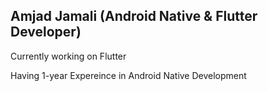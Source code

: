 ## Amjad Jamali (Android Native & Flutter Developer)

Currently working on Flutter

Having 1-year Expereince in Android Native Development

<!--vv
**amjadjamali06/amjadjamali06** is a ✨ _special_ ✨ repository because its `README.md` (this file) appears on your GitHub profile.

Here are some ideas to get you started:

- 🌱 I’m currently learning ...
- 👯 I’m looking to collaborate on ...
- 🤔 I’m looking for help with ...

- 📫 Contact: ...
- 😄 Pronouns: ...
- ⚡ Fun fact: ...
-->
